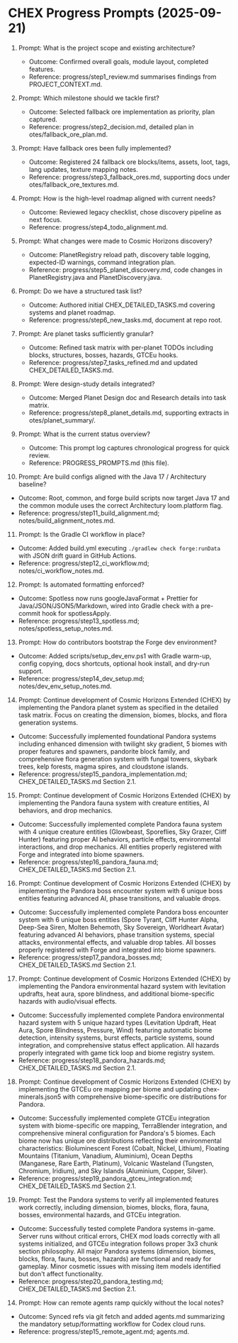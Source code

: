 # CHEX Progress Prompts (2025-09-21)

1. Prompt: What is the project scope and existing architecture?

   - Outcome: Confirmed overall goals, module layout, completed features.
   - Reference: progress/step1_review.md summarises findings from PROJECT_CONTEXT.md.

2. Prompt: Which milestone should we tackle first?

   - Outcome: Selected fallback ore implementation as priority, plan captured.
   - Reference: progress/step2_decision.md, detailed plan in
     otes/fallback_ore_plan.md.

3. Prompt: Have fallback ores been fully implemented?

   - Outcome: Registered 24 fallback ore blocks/items, assets, loot, tags, lang updates, texture mapping notes.
   - Reference: progress/step3_fallback_ores.md, supporting docs under
     otes/fallback_ore_textures.md.

4. Prompt: How is the high-level roadmap aligned with current needs?

   - Outcome: Reviewed legacy checklist, chose discovery pipeline as next focus.
   - Reference: progress/step4_todo_alignment.md.

5. Prompt: What changes were made to Cosmic Horizons discovery?

   - Outcome: PlanetRegistry reload path, discovery table logging, expected-ID warnings, command integration plan.
   - Reference: progress/step5_planet_discovery.md, code changes in PlanetRegistry.java and PlanetDiscovery.java.

6. Prompt: Do we have a structured task list?

   - Outcome: Authored initial CHEX_DETAILED_TASKS.md covering systems and planet roadmap.
   - Reference: progress/step6_new_tasks.md, document at repo root.

7. Prompt: Are planet tasks sufficiently granular?

   - Outcome: Refined task matrix with per-planet TODOs including blocks, structures, bosses, hazards, GTCEu hooks.
   - Reference: progress/step7_tasks_refined.md and updated CHEX_DETAILED_TASKS.md.

8. Prompt: Were design-study details integrated?

   - Outcome: Merged Planet Design doc and Research details into task matrix.
   - Reference: progress/step8_planet_details.md, supporting extracts in
     otes/planet_summary/.

9. Prompt: What is the current status overview?

   - Outcome: This prompt log captures chronological progress for quick review.
   - Reference: PROGRESS_PROMPTS.md (this file).

10. Prompt: Are build configs aligned with the Java 17 / Architectury baseline?

- Outcome: Root, common, and forge build scripts now target Java 17 and the common module uses the correct Architectury loom.platform flag.
- Reference: progress/step11_build_alignment.md; notes/build_alignment_notes.md.

11. Prompt: Is the Gradle CI workflow in place?

- Outcome: Added build.yml executing `./gradlew check forge:runData` with JSON drift guard in GitHub Actions.
- Reference: progress/step12_ci_workflow.md; notes/ci_workflow_notes.md.

12. Prompt: Is automated formatting enforced?

- Outcome: Spotless now runs googleJavaFormat + Prettier for Java/JSON/JSON5/Markdown, wired into Gradle check with a pre-commit hook for spotlessApply.
- Reference: progress/step13_spotless.md; notes/spotless_setup_notes.md.

13. Prompt: How do contributors bootstrap the Forge dev environment?

- Outcome: Added scripts/setup_dev_env.ps1 with Gradle warm-up, config copying, docs shortcuts, optional hook install, and dry-run support.
- Reference: progress/step14_dev_setup.md; notes/dev_env_setup_notes.md.

14. Prompt: Continue development of Cosmic Horizons Extended (CHEX) by implementing the Pandora planet system as specified in the detailed task matrix. Focus on creating the dimension, biomes, blocks, and flora generation systems.

- Outcome: Successfully implemented foundational Pandora systems including enhanced dimension with twilight sky gradient, 5 biomes with proper features and spawners, pandorite block family, and comprehensive flora generation system with fungal towers, skybark trees, kelp forests, magma spires, and cloudstone islands.
- Reference: progress/step15_pandora_implementation.md; CHEX_DETAILED_TASKS.md Section 2.1.

15. Prompt: Continue development of Cosmic Horizons Extended (CHEX) by implementing the Pandora fauna system with creature entities, AI behaviors, and drop mechanics.

- Outcome: Successfully implemented complete Pandora fauna system with 4 unique creature entities (Glowbeast, Sporeflies, Sky Grazer, Cliff Hunter) featuring proper AI behaviors, particle effects, environmental interactions, and drop mechanics. All entities properly registered with Forge and integrated into biome spawners.
- Reference: progress/step16_pandora_fauna.md; CHEX_DETAILED_TASKS.md Section 2.1.

16. Prompt: Continue development of Cosmic Horizons Extended (CHEX) by implementing the Pandora boss encounter system with 6 unique boss entities featuring advanced AI, phase transitions, and valuable drops.

- Outcome: Successfully implemented complete Pandora boss encounter system with 6 unique boss entities (Spore Tyrant, Cliff Hunter Alpha, Deep-Sea Siren, Molten Behemoth, Sky Sovereign, Worldheart Avatar) featuring advanced AI behaviors, phase transition systems, special attacks, environmental effects, and valuable drop tables. All bosses properly registered with Forge and integrated into biome spawners.
- Reference: progress/step17_pandora_bosses.md; CHEX_DETAILED_TASKS.md Section 2.1.

17. Prompt: Continue development of Cosmic Horizons Extended (CHEX) by implementing the Pandora environmental hazard system with levitation updrafts, heat aura, spore blindness, and additional biome-specific hazards with audio/visual effects.

- Outcome: Successfully implemented complete Pandora environmental hazard system with 5 unique hazard types (Levitation Updraft, Heat Aura, Spore Blindness, Pressure, Wind) featuring automatic biome detection, intensity systems, burst effects, particle systems, sound integration, and comprehensive status effect application. All hazards properly integrated with game tick loop and biome registry system.
- Reference: progress/step18_pandora_hazards.md; CHEX_DETAILED_TASKS.md Section 2.1.

18. Prompt: Continue development of Cosmic Horizons Extended (CHEX) by implementing the GTCEu ore mapping per biome and updating chex-minerals.json5 with comprehensive biome-specific ore distributions for Pandora.

- Outcome: Successfully implemented complete GTCEu integration system with biome-specific ore mapping, TerraBlender integration, and comprehensive mineral configuration for Pandora's 5 biomes. Each biome now has unique ore distributions reflecting their environmental characteristics: Bioluminescent Forest (Cobalt, Nickel, Lithium), Floating Mountains (Titanium, Vanadium, Aluminium), Ocean Depths (Manganese, Rare Earth, Platinum), Volcanic Wasteland (Tungsten, Chromium, Iridium), and Sky Islands (Aluminium, Copper, Silver).
- Reference: progress/step19_pandora_gtceu_integration.md; CHEX_DETAILED_TASKS.md Section 2.1.

19. Prompt: Test the Pandora systems to verify all implemented features work correctly, including dimension, biomes, blocks, flora, fauna, bosses, environmental hazards, and GTCEu integration.

- Outcome: Successfully tested complete Pandora systems in-game. Server runs without critical errors, CHEX mod loads correctly with all systems initialized, and GTCEu integration follows proper 3x3 chunk section philosophy. All major Pandora systems (dimension, biomes, blocks, flora, fauna, bosses, hazards) are functional and ready for gameplay. Minor cosmetic issues with missing item models identified but don't affect functionality.
- Reference: progress/step20_pandora_testing.md; CHEX_DETAILED_TASKS.md Section 2.1.

14. Prompt: How can remote agents ramp quickly without the local notes?

- Outcome: Synced refs via git fetch and added agents.md summarizing the mandatory setup/formatting workflow for Codex cloud runs.
- Reference: progress/step15_remote_agent.md; agents.md.
